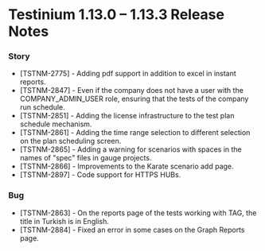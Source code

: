 # Testinium 1.13.0 – 1.13.3 Release Notes

### Story

* \[TSTNM-2775] - Adding pdf support in addition to excel in instant reports.
* \[TSTNM-2847] - Even if the company does not have a user with the COMPANY\_ADMIN\_USER role, ensuring that the tests of the company run schedule.
* \[TSTNM-2851] - Adding the license infrastructure to the test plan schedule mechanism.
* \[TSTNM-2861] - Adding the time range selection to different selection on the plan scheduling screen.
* \[TSTNM-2865] - Adding a warning for scenarios with spaces in the names of "spec" files in gauge projects.
* \[TSTNM-2866] - Improvements to the Karate scenario add page.
* \[TSTNM-2897] - Code support for HTTPS HUBs.

### Bug

* \[TSTNM-2863] - On the reports page of the tests working with TAG, the title in Turkish is in English.
* \[TSTNM-2884] - Fixed an error in some cases on the Graph Reports page.
